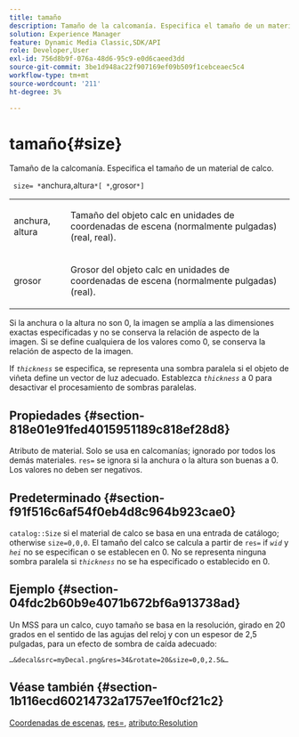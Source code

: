 ```yaml
---
title: tamaño
description: Tamaño de la calcomanía. Especifica el tamaño de un material de calco.
solution: Experience Manager
feature: Dynamic Media Classic,SDK/API
role: Developer,User
exl-id: 756d8b9f-076a-48d6-95c9-e0d6caeed3dd
source-git-commit: 3be1d948ac22f907169ef09b509f1cebceaec5c4
workflow-type: tm+mt
source-wordcount: '211'
ht-degree: 3%

---
```


# tamaño{#size}

Tamaño de la calcomanía. Especifica el tamaño de un material de calco.

` size= *`anchura,altura`*[ *`,grosor`*]`

<table id="simpletable_00B1226F3B8B49D895D1269AB03D5043"> 
 <tr class="strow"> 
  <td class="stentry"> <p> <span class="varname"> anchura, altura </span> </p> </td> 
  <td class="stentry"> <p>Tamaño del objeto calc en unidades de coordenadas de escena (normalmente pulgadas) (real, real). </p> </td> 
 </tr> 
 <tr class="strow"> 
  <td class="stentry"> <p> <span class="varname"> grosor </span> </p> </td> 
  <td class="stentry"> <p>Grosor del objeto calc en unidades de coordenadas de escena (normalmente pulgadas) (real). </p> </td> 
 </tr> 
</table>

Si la anchura o la altura no son 0, la imagen se amplía a las dimensiones exactas especificadas y no se conserva la relación de aspecto de la imagen. Si se define cualquiera de los valores como 0, se conserva la relación de aspecto de la imagen.

If *`thickness`* se especifica, se representa una sombra paralela si el objeto de viñeta define un vector de luz adecuado. Establezca *`thickness`* a 0 para desactivar el procesamiento de sombras paralelas.

## Propiedades {#section-818e01e91fed4015951189c818ef28d8}

Atributo de material. Solo se usa en calcomanías; ignorado por todos los demás materiales. `res=` se ignora si la anchura o la altura son buenas a 0. Los valores no deben ser negativos.

## Predeterminado {#section-f91f516c6af54f0eb4d8c964b923cae0}

`catalog::Size` si el material de calco se basa en una entrada de catálogo; otherwise `size=0,0,0`. El tamaño del calco se calcula a partir de `res=` if *`wid`* y *`hei`* no se especifican o se establecen en 0. No se representa ninguna sombra paralela si *`thickness`* no se ha especificado o establecido en 0.

## Ejemplo {#section-04fdc2b60b9e4071b672bf6a913738ad}

Un MSS para un calco, cuyo tamaño se basa en la resolución, girado en 20 grados en el sentido de las agujas del reloj y con un espesor de 2,5 pulgadas, para un efecto de sombra de caída adecuado:

`…&decal&src=myDecal.png&res=34&rotate=20&size=0,0,2.5&…`

## Véase también {#section-1b116ecd60214732a1757ee1f0cf21c2}

[Coordenadas de escenas](../../../../../ir-api/http-protocol/image-rendering-api-ref/c-ir-http-protocol-ref/c-ir-http-protocol-syntax-and-features/c-ir-vignettes/c-ir-scene-coordinates.md#concept-528507024fa640b19a2631357febf7f1), [res=](../../../../../ir-api/http-protocol/image-rendering-api-ref/c-ir-http-protocol-ref/c-ir-http-protocol-command-reference/r-ir-res.md#reference-0ad9de8887144c83a6db97b4994f7c04), [atributo:Resolution](../../../../../ir-api/material-cat/image-rendering-api-ref/c-ir-material-catalog/c-ir-attributes-reference/r-ir-resolution.md#reference-09fe14e6bfbf4db6b7f4369fffecc806)
